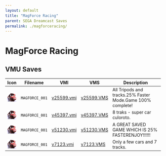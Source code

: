```yaml
---
layout: default
title: "MagForce Racing"
parent: SEGA Dreamcast Saves
permalink: ./magforceracing/
---
```

# MagForce Racing

## VMU Saves

| Icon | Filename | VMI | VMS | Description |
|------|----------|-----|-----|-------------|
| ![MagForce Racing](../icons/MAGFORCE_001.GIF) | `MAGFORCE_001` | [v25599.vmi](v25599.vmi) | [v25599.VMS](v25599.VMS) | All Tripods and tracks.25% Faster Mode.Game 100% complete!  |
| ![MagForce Racing](../icons/MAGFORCE_001.GIF) | `MAGFORCE_001` | [v45397.vmi](v45397.vmi) | [v45397.VMS](v45397.VMS) | 8 traks - super car culoroto.  |
| ![MagForce Racing](../icons/MAGFORCE_001.GIF) | `MAGFORCE_001` | [v51230.vmi](v51230.vmi) | [v51230.VMS](v51230.VMS) | A GREAT SAVED GAME WHICH IS 25% FASTERENJOY!!!!!!  |
| ![MagForce Racing](../icons/MAGFORCE_001.GIF) | `MAGFORCE_001` | [v7123.vmi](v7123.vmi) | [v7123.VMS](v7123.VMS) | Only a few cars and 7 tracks.  |
